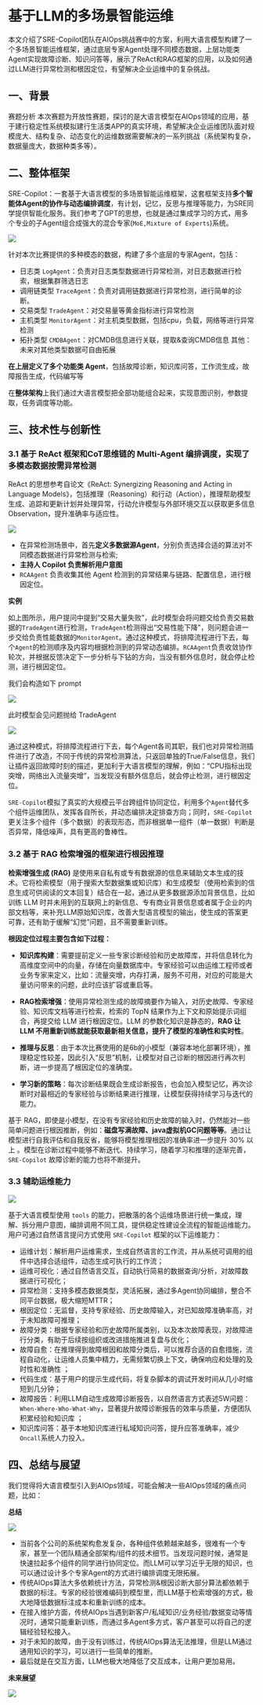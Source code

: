 # 基于LLM的多场景智能运维

本文介绍了SRE-Copilot团队在AIOps挑战赛中的方案，利用大语言模型构建了一个多场景智能运维框架，通过底层专家Agent处理不同模态数据，上层功能类Agent实现故障诊断、知识问答等，展示了ReAct和RAG框架的应用，以及如何通过LLM进行异常检测和根因定位，有望解决企业运维中的复杂挑战。

## 一、背景

赛题分析
本次赛题为开放性赛题，探讨的是大语言模型在AIOps领域的应用，基于建行稳定性系统模拟建行生活类APP的真实环境，希望解决企业运维团队面对规模庞大、结构复杂、动态变化的运维数据需要解决的一系列挑战（系统架构复杂，数据量庞大，数据种类多等）。

## 二、整体框架

SRE-Copilot：一套基于大语言模型的多场景智能运维框架，这套框架支持**多个智能体Agent的协作与动态编排调度**，有计划，记忆，反思与推理等能力，为SRE同学提供智能化服务。我们参考了GPT的思想，也就是通过集成学习的方式，用多个专业的子Agent组合成强大的混合专家(`MoE,Mixture of Experts`)系统。

![](https://mmbiz.qpic.cn/sz_mmbiz_png/5EcwYhllQOiakd9FsaE1gHyXtibVWCRxM9cvoUJUQHnBPHKhSnVZ03xA56nRGUO1jpUecpVZgyyYbL5OfUMO57Dg/640?wx_fmt=png&from=appmsg&tp=webp&wxfrom=5&wx_lazy=1&wx_co=1)

针对本次比赛提供的多种模态的数据，构建了多个底层的专家Agent，包括：

- 日志类 `LogAgent`：负责对日志类型数据进行异常检测，对日志数据进行检索，根据集群筛选日志
- 调用链类型 `TraceAgent`：负责对调用链数据进行异常检测，进行简单的诊断。
- 交易类型 `TradeAgent`：对交易量等黄金指标进行异常检测
- 主机类型 `MonitorAgent`：对主机类型数据，包括cpu，负载，网络等进行异常检测
- 拓扑类型 `CMDBAgent`：对CMDB信息进行关联，提取&查询CMDB信息 其他：未来对其他类型数据可自由拓展

**在上层定义了多个功能类 Agent**，包括故障诊断，知识库问答，工作流生成，故障报告生成，代码编写等

在**整体架构**上我们通过大语言模型把全部功能组合起来，实现意图识别，参数提取，任务调度等功能。

## 三、技术性与创新性

### 3.1 基于 ReAct 框架和CoT思维链的 Multi-Agent 编排调度，实现了多模态数据按需异常检测

ReAct 的思想参考自论文《ReAct: Synergizing Reasoning and Acting in Language Models》，包括推理（Reasoning）和行动（Action），推理帮助模型生成、追踪和更新计划并处理异常，行动允许模型与外部环境交互以获取更多信息Observation，提升准确率与适应性。

![](https://mmbiz.qpic.cn/sz_mmbiz_png/5EcwYhllQOiakd9FsaE1gHyXtibVWCRxM9sjia2LR8QUxTCqKsmpPMbEvHaNibBtGbDEOTFMrwbkW4rczNYTTqN2dw/640?wx_fmt=png&from=appmsg&tp=webp&wxfrom=5&wx_lazy=1&wx_co=1)

- 在异常检测场景中，首先**定义多数据源Agent**，分别负责选择合适的算法对不同模态数据进行异常检测与检索;
- **主持人 Copilot 负责解析用户意图**
- `RCAAgent` 负责收集其他 Agent 检测到的异常结果与链路、配置信息，进行根因定位。

**实例**

如上图所示，用户提问中提到“交易大量失败”，此时模型会将问题交给负责交易数据的`TradeAgent`进行检测，`TradeAgent`检测得出“交易性能下降”，则问题会进一步交给负责性能数据的`MonitorAgent`。通过这种模式，将排障流程进行下去，每个`Agent`的检测顺序及内容均根据检测到的异常动态编排。`RCAAgent`负责收敛协作轮次，并根据反馈决定下一步分析与下钻的方向，当没有额外信息时，就会停止检测，进行根因定位。

我们会构造如下 prompt

![](https://img-blog.csdnimg.cn/direct/82dec032c7c34206abe869d8dfe0e58b.png)

此时模型会见问题抛给 TradeAgent

![](https://img-blog.csdnimg.cn/direct/f0acff603e134fe08fba077e261a8790.png)

通过这种模式，将排障流程进行下去，每个Agent各司其职，我们也对异常检测插件进行了改造，不同于传统的异常检测算法，只返回单独的True/False信息，我们让插件返回故障时刻的描述，更加利于大语言模型的理解，例如：“CPU指标出现突增，网络出入流量突增”，当发现没有额外信息后，就会停止检测，进行根因定位。

`SRE-Copilot`模拟了真实的大规模云平台跨组件协同定位，利用多个`Agent`替代多个组件运维团队，发挥各自所长，并动态编排决定排查方向；同时，`SRE-Copilot`更关注多个组件（多个数据）的表现形态，而非根据单一组件（单一数据）判断是否异常，降低噪声，具有更高的鲁棒性。

### 3.2 基于 RAG 检索增强的框架进行根因推理

**检索增强生成 (RAG)** 是使用来自私有或专有数据源的信息来辅助文本生成的技术。它将检索模型（用于搜索大型数据集或知识库）和生成模型（使用检索到的信息生成可供阅读的文本回复）结合在一起，通过从更多数据源添加背景信息，比如训练 LLM 时并未用到的互联网上的新信息、专有商业背景信息或者属于企业的内部文档等，来补充LLM原始知识库，改善大型语言模型的输出，使生成的答案更可靠，还有助于缓解“幻觉”问题，且不需要重新训练。

**根因定位过程主要包含如下过程：**

- **知识库构建**：需要提前定义一些专家诊断经验和历史故障库，并将信息转化为高维度空间中的向量，存储在向量数据库中。专家经验可以由运维工程师或者业务专家来定义，比如：流量突增，内存打满，服务不可用，对应的可能是大量访问带来的问题，此时应该扩容或重启等。

- **RAG检索增强**：使用异常检测生成的故障摘要作为输入，对历史故障、专家经验、知识库文档等进行检索，检索的 TopN 结果作为上下文和原始提示词组合，再提交给 LLM 进行根因定位。LLM 的参数化知识是静态的，**RAG 让 LLM 不用重新训练就能获取最新相关信息，提升了模型的准确性和实时性**。

- **推理与反思**：由于本次比赛使用的是6b的小模型（兼容本地化部署环境），推理稳定性较差，因此引入“反思”机制，让模型对自己诊断的根因进行再次判断，进一步提高了根因定位的准确度。

- **学习新的策略**：每次诊断结果既会生成诊断报告，也会加入模型记忆，再次诊断时对最相近的专家经验与诊断结果进行推理，让模型获得持续学习与迭代的能力。

基于 RAG，即使是小模型，在没有专家经验和历史故障的输入时，仍然能对一些简单问题进行根因推断，例如：**磁盘写满故障、java虚拟机GC问题等等**。通过让模型进行自我评估和自我反省，能够将模型推理根因的准确率进一步提升 30% 以上 。模型在诊断过程中能够不断迭代、持续学习，随着学习和推理的逐渐完善，`SRE-Copilot` 故障诊断的能力也将不断提升。

### 3.3 辅助运维能力

![](https://mmbiz.qpic.cn/sz_mmbiz_png/5EcwYhllQOiakd9FsaE1gHyXtibVWCRxM94jam0w7jC6BtmBpq63Wp2mw19VHHykYgchv9TOR1sjDfS9vtLU4o5Q/640?wx_fmt=png&from=appmsg&tp=webp&wxfrom=5&wx_lazy=1&wx_co=1)

基于大语言模型使用 `tools` 的能力，把散落的各个运维场景进行统一集成，理解、拆分用户意图，编排调用不同工具，提供稳定性建设全流程的智能运维能力。用户可通过自然语言提问方式使用 `SRE-Copilot` 框架的以下运维能力：

- 运维计划：解析用户运维需求，生成自然语言的工作流，并从系统可调用的组件中选择合适组件，动态生成可执行的工作流；
- 运维可视化：通过自然语言交互，自动执行简易的数据查询/分析，对故障数据进行可视化；
- 异常检测：支持多模态数据类型，灵活拓展，通过多Agent协同编排，整合不同平台数据，极大缩短MTTR；
- 根因定位：无监督，支持专家经验、历史故障输入，对已知故障准确率高，对于未知故障可推理；
- 故障分类：根据专家经验和历史故障所属类别，以及本次故障表现，对故障进行分类，有助于后续按组织或改进措施推进复盘与优化；
- 故障自愈：在推理得到故障根因和故障分类后，可以推荐合适的自愈措施，流程自动化，让运维人员集中精力，无需频繁切换上下文，确保响应和处理的及时性和准确性 ；
- 代码生成：基于用户的提示生成代码，将复杂脚本的调试开发时间从几小时缩短到几分钟；
- 故障报告：利用LLM自动生成故障诊断报告，以自然语言方式表述5W问题：`When-Where-Who-What-Why`，显著提升故障诊断报告的效率与质量，方便团队积累经验和知识库 ；
- 知识库问答：基于本地知识库进行私域知识问答，提升应答准确率，减少`Oncall`系统人力投入。

## 四、总结与展望

我们觉得将大语言模型引入到AIOps领域，可能会解决一些AIOps领域的痛点问题，比如：

**总结**

![](https://img-blog.csdnimg.cn/direct/48ae06447b7b433cad69984d432e4bce.png)

- 当前各个公司的系统架构愈发复杂，各种组件依赖越来越多，很难有一个专家，甚至一个团队精通全部架构/组件的技术细节。当发现问题时候，通常是快速拉起多个组件的同学进行协同定位。而LLM可以学习近乎无限的知识，也可以通过设计多个专家Agent的方式进行编排调度无限拓展。
- 传统AIOps算法大多依赖统计方法，异常检测&根因诊断大部分算法都依赖于数据的标注。专家的经验很难编码到模型里，而LLM基于检索增强的方式，极大地降低数据标注成本和重新训练的成本。
- 在接入维护方面，传统AIOps当遇到新客户/私域知识/业务经验/数据变动等情况时，通常只能重新训练，而通过多Agent多方式，客户甚至可以将自己的逻辑经验轻松接入。
- 对于未知的故障，由于没有训练过，传统AIOps算法无法推理，但是LLM通过通用知识的学习，可以进行一些简单的推断。
- 最后就是在交互方面，LLM也极大地降低了交互成本，让用户更加易用。

**未来展望**

![](https://img-blog.csdnimg.cn/direct/bf32c195a1c249bcbe86818a85889991.png)